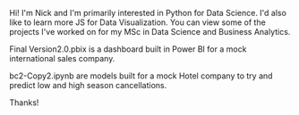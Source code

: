 Hi! I'm Nick and I'm primarily interested in Python for Data Science. I'd also like to learn more JS for Data Visualization.
You can view some of the projects I've worked on for my MSc in Data Science and Business Analytics.

Final Version2.0.pbix is a dashboard built in Power BI for a mock international sales company.

bc2-Copy2.ipynb are models built for a mock Hotel company to try and predict low and high season cancellations.



Thanks!
<!---
D-Nick/D-Nick is a ✨ special ✨ repository because its `README.md` (this file) appears on your GitHub profile.
You can click the Preview link to take a look at your changes.
--->
